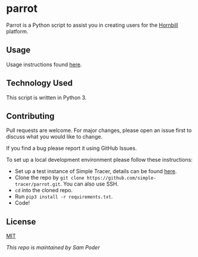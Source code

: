 # parrot

Parrot is a Python script to assist you in creating users for the [Hornbill](https://github.com/simple-tracer/hornbill) platform.

## Usage

Usage instructions found [here](https://github.com/simple-tracer/about#-stage-4-parrot).

## Technology Used

This script is written in Python 3.

## Contributing

Pull requests are welcome. For major changes, please open an issue first to discuss what you would like to change.

If you find a bug please report it using GitHub Issues.

To set up a local development environment please follow these instructions:

* Set up a test instance of Simple Tracer, details can be found [here](https://github.com/simple-tracer/about).
* Clone the repo by `git clone https://github.com/simple-tracer/parrot.git`. You can also use SSH.
* `cd` into the cloned repo.
* Run `pip3 install -r requirements.txt`.
* Code!

## License
[MIT](https://choosealicense.com/licenses/mit/)

_This repo is maintained by Sam Poder_
